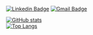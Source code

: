 [![Linkedin Badge](https://img.shields.io/badge/-João%20Martins-0077B5?style=flat-rounded&logo=Linkedin&logoColor=black&link=https://www.linkedin.com/in/joaokbmartins/)](https://www.linkedin.com/in/joaokbmartins/) 
[![Gmail Badge](https://img.shields.io/badge/-martins.joao1909-red?style=flat-rouded&logo=Gmail&logoColor=black&link=mailto:martins.joao1909@gmail.com)](mailto:martins.joao1909@gmail.com)

[![GitHub stats](https://github-readme-stats.vercel.app/api?username=joaokbmartins&show_icons=true&theme=dark&hide_title=true&hide_rank=true&count_private=true&hide=stars,prs,issues,contribs)](https://github.com/anuraghazra/github-readme-stats)
<br/>
[![Top Langs](https://github-readme-stats.vercel.app/api/top-langs/?username=joaokbmartins&layout=compact&hide=roff&hide_title=true&langs_count=4&include_all_commits=true&theme=dark)](https://github.com/anuraghazra/github-readme-stats)


